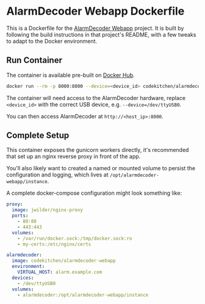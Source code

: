 # AlarmDecoder Webapp Dockerfile

This is a Dockerfile for the [AlarmDecoder Webapp](https://github.com/nutechsoftware/alarmdecoder-webapp) project. It is built by following the build instructions in that project's README, with a few tweaks to adapt to the Docker environment.

## Run Container

The container is available pre-built on [Docker Hub](https://hub.docker.com/r/codekitchen/alarmdecoder-webapp/).

```bash
docker run --rm -p 8000:8000 --device=<device_id> codekitchen/alarmdecoder-webapp
```

The container will need access to the AlarmDecoder hardware, replace
`<device_id>` with the correct USB device, e.g. `--device=/dev/ttyUSB0`.

You can then access AlarmDecoder at `http://<host_ip>:8000`.

## Complete Setup

This container exposes the gunicorn workers directly, it's recommended that set
up an nginx reverse proxy in front of the app.

You'll also likely want to created a named or mounted volume to persist the
configuration and logging, which lives at `/opt/alarmdecoder-webapp/instance`.

A complete docker-compose configuration might look something like:

```yaml
proxy:
  image: jwilder/nginx-proxy
  ports:
    - 80:80
    - 443:443
  volumes:
    - /var/run/docker.sock:/tmp/docker.sock:ro
    - my-certs:/etc/nginx/certs

alarmdecoder:
  image: codekitchen/alarmdecoder-webapp
  environment:
    VIRTUAL_HOST: alarm.example.com
  devices:
    - /dev/ttyUSB0
  volumes:
    - alarmdecoder:/opt/alarmdecoder-webapp/instance
```
